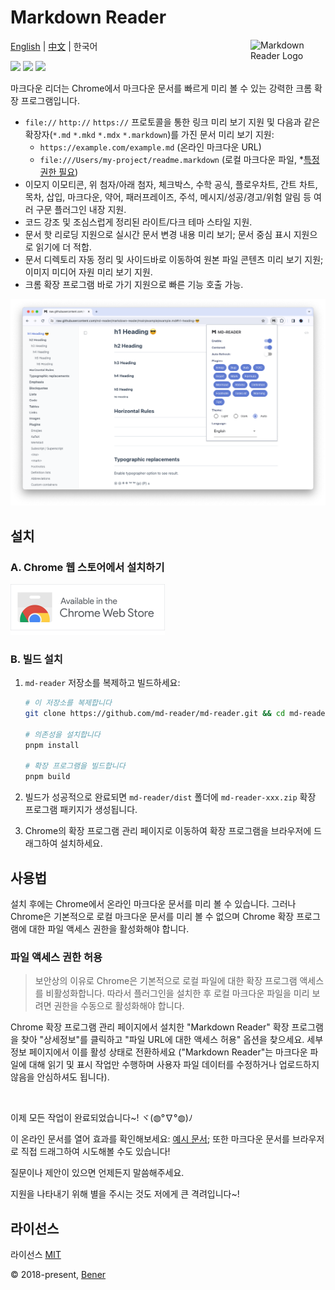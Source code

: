 # Markdown Reader

<picture>
  <source media="(prefers-color-scheme: light)" srcset="https://raw.githubusercontent.com/md-reader/md-reader/main/src/images/logo.svg">
  <source media="(prefers-color-scheme: dark)" srcset="https://raw.githubusercontent.com/md-reader/md-reader/main/src/images/logo-light.svg">
  <img alt="Markdown Reader Logo" src="https://raw.githubusercontent.com/md-reader/md-reader/main/src//images/logo-stroke.svg" align="right" width="120">
</picture>

[English](./README.md) | [中文](./README-cn.md) | 한국어

[![](https://badgen.net/chrome-web-store/v/medapdbncneneejhbgcjceippjlfkmkg?icon=chrome&color=607cd2)](https://chromewebstore.google.com/detail/md-reader/medapdbncneneejhbgcjceippjlfkmkg) [![](https://badgen.net/chrome-web-store/stars/medapdbncneneejhbgcjceippjlfkmkg?icon=chrome&color=607cd2)](https://chromewebstore.google.com/detail/md-reader/medapdbncneneejhbgcjceippjlfkmkg) [![](https://badgen.net/chrome-web-store/users/medapdbncneneejhbgcjceippjlfkmkg?icon=chrome&color=607cd2)](https://chromewebstore.google.com/detail/md-reader/medapdbncneneejhbgcjceippjlfkmkg)

마크다운 리더는 Chrome에서 마크다운 문서를 빠르게 미리 볼 수 있는 강력한 크롬 확장 프로그램입니다.

- `file://` `http://` `https://` 프로토콜을 통한 링크 미리 보기 지원 및 다음과 같은 확장자(`*.md` `*.mkd` `*.mdx` `*.markdown`)를 가진 문서 미리 보기 지원:
  - `https://example.com/example.md` (온라인 마크다운 URL)
  - `file:///Users/my-project/readme.markdown` (로컬 마크다운 파일, \*[특정 권한 필요](#파일-액세스-권한-허용))
- 이모지 이모티콘, 위 첨자/아래 첨자, 체크박스, 수학 공식, 플로우차트, 간트 차트, 목차, 삽입, 마크다운, 약어, 패러프레이즈, 주석, 메시지/성공/경고/위험 알림 등 여러 구문 플러그인 내장 지원.
- 코드 강조 및 조심스럽게 정리된 라이트/다크 테마 스타일 지원.
- 문서 핫 리로딩 지원으로 실시간 문서 변경 내용 미리 보기; 문서 중심 표시 지원으로 읽기에 더 적합.
- 문서 디렉토리 자동 정리 및 사이드바로 이동하여 원본 파일 콘텐츠 미리 보기 지원; 이미지 미디어 자원 미리 보기 지원.
- 크롬 확장 프로그램 바로 가기 지원으로 빠른 기능 호출 가능.

![banner](./example/example-1.png)

## 설치

### A. Chrome 웹 스토어에서 설치하기

<a href="https://chromewebstore.google.com/detail/md-reader/medapdbncneneejhbgcjceippjlfkmkg" target="_blank"><img src="./src/images/chrome-web-store.svg" alt="Chrome Web Store" style="width:247px"/></a>

### B. 빌드 설치

1. `md-reader` 저장소를 복제하고 빌드하세요:

   ```bash
   # 이 저장소를 복제합니다
   git clone https://github.com/md-reader/md-reader.git && cd md-reader

   # 의존성을 설치합니다
   pnpm install

   # 확장 프로그램을 빌드합니다
   pnpm build
   ```

2. 빌드가 성공적으로 완료되면 `md-reader/dist` 폴더에 `md-reader-xxx.zip` 확장 프로그램 패키지가 생성됩니다.

3. Chrome의 확장 프로그램 관리 페이지로 이동하여 확장 프로그램을 브라우저에 드래그하여 설치하세요.

## 사용법

설치 후에는 Chrome에서 온라인 마크다운 문서를 미리 볼 수 있습니다. 그러나 Chrome은 기본적으로 로컬 마크다운 문서를 미리 볼 수 없으며 Chrome 확장 프로그램에 대한 파일 액세스 권한을 활성화해야 합니다.

### 파일 액세스 권한 허용

> 보안상의 이유로 Chrome은 기본적으로 로컬 파일에 대한 확장 프로그램 액세스를 비활성화합니다. 따라서 플러그인을 설치한 후 로컬 마크다운 파일을 미리 보려면 권한을 수동으로 활성화해야 합니다.

Chrome 확장 프로그램 관리 페이지에서 설치한 "Markdown Reader" 확장 프로그램을 찾아 "상세정보"를 클릭하고 "파일 URL에 대한 액세스 허용" 옵션을 찾으세요. 세부 정보 페이지에서 이를 활성 상태로 전환하세요 ("Markdown Reader"는 마크다운 파일에 대해 읽기 및 표시 작업만 수행하며 사용자 파일 데이터를 수정하거나 업로드하지 않음을 안심하셔도 됩니다).

<br/>

이제 모든 작업이 완료되었습니다~! ヾ(◍°∇°◍)ﾉ

이 온라인 문서를 열어 효과를 확인해보세요: [예시 문서](https://raw.githubusercontent.com/md-reader/md-reader/main/example/example.md); 또한 마크다운 문서를 브라우저로 직접 드래그하여 시도해볼 수도 있습니다!

질문이나 제안이 있으면 언제든지 말씀해주세요.

지원을 나타내기 위해 별을 주시는 것도 저에게 큰 격려입니다~!

## 라이선스

라이선스 [MIT](https://github.com/md-reader/md-reader/blob/main/LICENSE)

© 2018-present, [Bener](https://github.com/Heroor)
